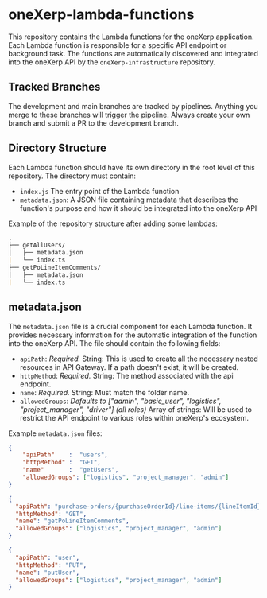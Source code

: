 # oneXerp-lambda-functions

This repository contains the Lambda functions for the oneXerp application. Each Lambda function is responsible for a specific API endpoint or background task. The functions are automatically discovered and integrated into the oneXerp API by the `oneXerp-infrastructure` repository.

## Tracked Branches

The development and main branches are tracked by pipelines. Anything you merge to these branches will trigger the pipeline. Always create your own branch and submit a PR to the development branch.

## Directory Structure

Each Lambda function should have its own directory in the root level of this repository. The directory must contain:

- `index.js` The entry point of the Lambda function
- `metadata.json`: A JSON file containing metadata that describes the function's purpose and how it should be integrated into the oneXerp API

Example of the repository structure after adding some lambdas:

```md
.
├── getAllUsers/
│   ├── metadata.json
|   └── index.ts
├── getPoLineItemComments/
│   ├── metadata.json
|   └── index.ts
```

## metadata.json

The `metadata.json` file is a crucial component for each Lambda function. It provides necessary information for the automatic integration of the function into the oneXerp API. The file should contain the following fields:

- `apiPath`: *Required.* String: This is used to create all the necessary nested resources in API Gateway. If a path doesn't exist, it will be created.
- `httpMethod`: *Required.* String: The method associated with the api endpoint.
- `name`: *Required.* String: Must match the folder name.
- `allowedGroups`: *Defaults to ["admin", "basic_user", "logistics", "project_manager", "driver"] (all roles)* Array of strings: Will be used to restrict the API endpoint to various roles within oneXerp's ecosystem.

Example `metadata.json` files:

```json
{
    "apiPath"    :  "users",
    "httpMethod" :  "GET",
    "name"       :  "getUsers",
    "allowedGroups": ["logistics", "project_manager", "admin"]
}
```

```json
{
  "apiPath": "purchase-orders/{purchaseOrderId}/line-items/{lineItemId}/comments",
  "httpMethod": "GET",
  "name": "getPoLineItemComments",
  "allowedGroups": ["logistics", "project_manager", "admin"]
}
```

```json
{
  "apiPath": "user",
  "httpMethod": "PUT",
  "name": "putUser",
  "allowedGroups": ["logistics", "project_manager", "admin"]
}
```
